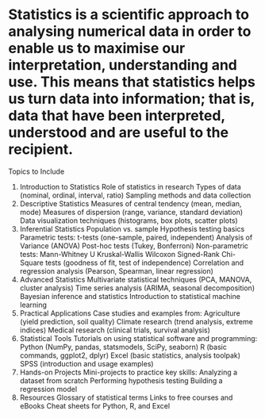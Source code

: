 # Statistics is a scientific approach to analysing numerical data in order to enable us to maximise our interpretation, understanding and use. This means that statistics helps us turn data into information; that is, data that have been interpreted, understood and are useful to the recipient.

Topics to Include
1. Introduction to Statistics
Role of statistics in research
Types of data (nominal, ordinal, interval, ratio)
Sampling methods and data collection
2. Descriptive Statistics
Measures of central tendency (mean, median, mode)
Measures of dispersion (range, variance, standard deviation)
Data visualization techniques (histograms, box plots, scatter plots)
3. Inferential Statistics
Population vs. sample
Hypothesis testing basics
Parametric tests:
t-tests (one-sample, paired, independent)
Analysis of Variance (ANOVA)
Post-hoc tests (Tukey, Bonferroni)
Non-parametric tests:
Mann-Whitney U
Kruskal-Wallis
Wilcoxon Signed-Rank
Chi-Square tests (goodness of fit, test of independence)
Correlation and regression analysis (Pearson, Spearman, linear regression)
4. Advanced Statistics
Multivariate statistical techniques (PCA, MANOVA, cluster analysis)
Time series analysis (ARIMA, seasonal decomposition)
Bayesian inference and statistics
Introduction to statistical machine learning
5. Practical Applications
Case studies and examples from:
Agriculture (yield prediction, soil quality)
Climate research (trend analysis, extreme indices)
Medical research (clinical trials, survival analysis)
6. Statistical Tools
Tutorials on using statistical software and programming:
Python (NumPy, pandas, statsmodels, SciPy, seaborn)
R (basic commands, ggplot2, dplyr)
Excel (basic statistics, analysis toolpak)
SPSS (introduction and usage examples)
7. Hands-on Projects
Mini-projects to practice key skills:
Analyzing a dataset from scratch
Performing hypothesis testing
Building a regression model
8. Resources
Glossary of statistical terms
Links to free courses and eBooks
Cheat sheets for Python, R, and Excel
